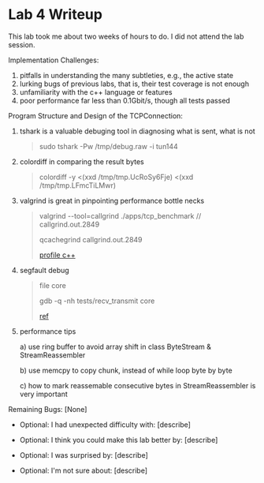 Lab 4 Writeup
=============

This lab took me about two weeks of hours to do. I did not attend the lab session.



Implementation Challenges:

1. pitfalls in understanding the many subtleties, e.g.,  the active state
2. lurking bugs of previous labs, that is, their test coverage is not enough
3. unfamiliarity with the c++ language or features
4. poor performance  far less than 0.1Gbit/s, though all tests passed



Program Structure and Design of the TCPConnection:

1. tshark is a valuable debuging tool in diagnosing what is sent, what is not

   > sudo tshark -Pw /tmp/debug.raw -i tun144

2. colordiff in comparing the result bytes

   > colordiff -y <(xxd /tmp/tmp.UcRoSy6Fje) <(xxd /tmp/tmp.LFmcTiLMwr)

3. valgrind is great in pinpointing performance bottle necks

   > valgrind --tool=callgrind ./apps/tcp_benchmark    // callgrind.out.2849
   >
   > qcachegrind callgrind.out.2849
   >
   > [profile c++](https://stackoverflow.com/questions/375913/how-do-i-profile-c-code-running-on-linux)

4. segfault debug

   > file core
   >
   > gdb -q -nh tests/recv_transmit core
   >
   > [ref](https://linuxtut.com/en/375851ff3f39c4df2253/)

5. performance tips

   a) use ring buffer to avoid array shift in class ByteStream & StreamReassembler

   b) use memcpy to copy chunk, instead of while loop byte by byte

   c) how to mark reassemable consecutive bytes in StreamReassembler is very important



Remaining Bugs:
[None]

- Optional: I had unexpected difficulty with: [describe]

- Optional: I think you could make this lab better by: [describe]

- Optional: I was surprised by: [describe]

- Optional: I'm not sure about: [describe]
